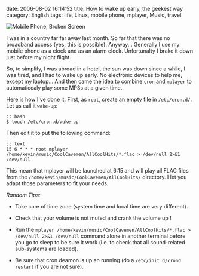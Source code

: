 date: 2006-08-02 16:14:52
title: How to wake up early, the geekest way
category: English
tags: life, Linux, mobile phone, mplayer, Music, travel

![Mobile Phone, Broken Screen](/static/uploads/2006/08/pict4644.jpg)

I was in a country far far away last month. So far that there was no broadband access (yes, this is possible). Anyway... Generally I use my mobile phone as a clock and as an alarm clock. Unfortunalty I brake it down just before my night flight.

So, to simplify, I was abroad in a hotel, the sun was down since a while, I was tired, and I had to wake up early. No electronic devices to help me, except my laptop... And then came the idea to combine `cron` and `mplayer` to automaticcaly play some MP3s at a given time.

Here is how I've done it. First, as `root`, create an empty file in `/etc/cron.d/`. Let us call it `wake-up`:

    :::bash
    $ touch /etc/cron.d/wake-up

Then edit it to put the following command:

    :::text
    15 6 * * * root mplayer /home/kevin/music/CoolCavemen/AllCoolHits/*.flac > /dev/null 2>&1 /dev/null

This mean that mplayer will be launched at 6:15 and will play all FLAC files from the `/home/kevin/music/CoolCavemen/AllCoolHits/` directory. I let you adapt those parameters to fit your needs.

_Random Tips:_

  * Take care of time zone (system time and local time are very different).

  * Check that your volume is not muted and crank the volume up !

  * Run the `mplayer /home/kevin/music/CoolCavemen/AllCoolHits/*.flac > /dev/null 2>&1 /dev/null` command alone in another terminal before you go to sleep to be sure it work (i.e. to check that all sound-related sub-systems are loaded).

  * Be sure that cron deamon is up an running (do a `/etc/init.d/crond restart` if you are not sure).
